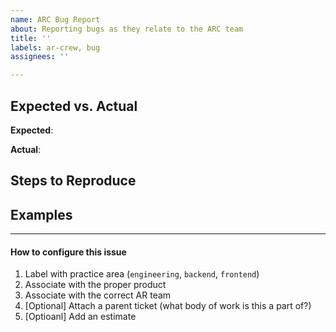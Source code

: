 ```yaml
---
name: ARC Bug Report
about: Reporting bugs as they relate to the ARC team
title: ''
labels: ar-crew, bug
assignees: ''

---
```


## Expected vs. Actual
**Expected**: <!-- What did you expect to happen? -->


**Actual**: <!-- What actually happened? -->


## Steps to Reproduce
<!-- Outline the steps to recreate this bug -->


## Examples
<!-- Include screenshots or screen recordings of the bug you're reporting -->


---
#### How to configure this issue
1. Label with practice area (`engineering`, `backend`, `frontend`)
2. Associate with the proper product
3. Associate with the correct AR team
4. [Optional] Attach a parent ticket (what body of work is this a part of?)
5. [Optioanl] Add an estimate
